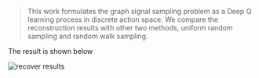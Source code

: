 > This work formulates the graph signal sampling problem as a Deep Q learning process in discrete action space. We compare the reconstruction results with other two methods, uniform random sampling and random walk sampling. 


The result is shown below

![recover results](https://github.com/MorganWoods/ReinforcementLearning/blob/master/GSS_DQN/results1.png)


